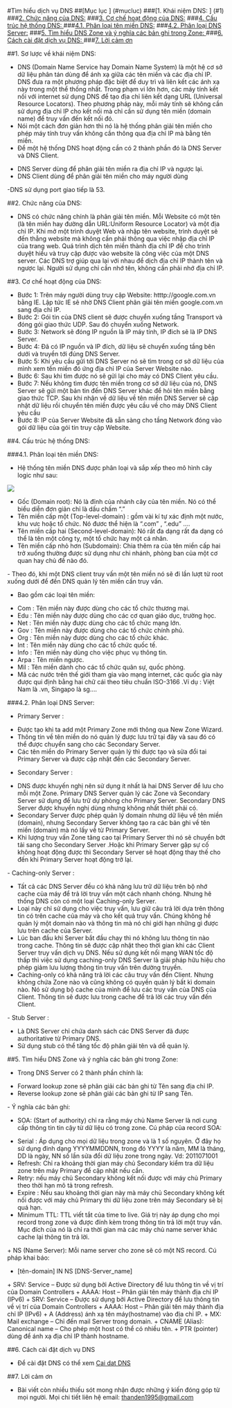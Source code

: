 #Tìm hiểu dịch vụ DNS
##[Mục lục ] (#mucluc)
###[1. Khái niệm DNS: ] (#1)
###[2. Chức năng của DNS:](#2)
###[3. Cơ chế hoạt động của DNS:](#3)
###[4. Cấu trúc hệ thống DNS: ](#4)
###[4.1. Phân loại tên miền DNS:](41)
###[4.2. Phân loại DNS Server:](#42)
###[5. Tìm hiểu DNS Zone và ý nghĩa các bản ghi trong Zone: ](#5)
###[6. Cách cài đặt dịch vụ DNS: ](#6)
###[7. Lời cảm ơn](#7)

<a name="1"></a>
##1. Sơ lược về khái niệm DNS:
- DNS (Domain Name Service hay Domain Name System) là một hệ cơ sở dữ liệu phân tán dùng để ánh xạ giữa các tên miền và các địa chỉ IP. DNS đưa ra một phương pháp đặc biệt để duy trì và liên kết các ánh xạ này trong một thể thống nhất. Trong phạm vi lớn hơn, các máy tính kết nối với internet sử dụng DNS để tạo địa chỉ liên kết dạng URL (Universal Resource Locators). Theo phương pháp này, mỗi máy tính sẽ không cần sử dụng địa chỉ IP cho kết nối mà chỉ cần sử dụng tên miền (domain name) để truy vấn đến kết nối đó.
- Nói một cách đơn giản hơn thì nó là hệ thống phân giải tên miền cho phép máy tính truy vấn không cần thông qua địa chỉ IP mà bằng tên miền.
- Để một hệ thống DNS hoạt động cần có 2 thành phần đó là DNS Server và DNS Client.
<ul>
<li>DNS Server dùng để phân giải tên miền ra địa chỉ IP và ngược lại.</li>
<li>DNS Client dùng để phân giải tên miền cho máy người dùng</li> 
</ul>
-DNS sử dụng port giao tiếp là 53.

<a name="2"></a>
##2. Chức năng của DNS:
- DNS có chức năng chính là phân giải tên miền. Mỗi Website có một tên (là tên miền hay đường dẫn URL:Uniform Resource Locator) và một địa chỉ IP. Khi mở một trình duyệt Web và nhập tên website, trình duyệt sẽ đến thẳng website mà không cần phải thông qua việc nhập địa chỉ IP của trang web. Quá trình dịch tên miền thành địa chỉ IP để cho trình duyệt hiểu và truy cập được vào website là công việc của một DNS server. Các DNS trợ giúp qua lại với nhau để dịch địa chỉ IP thành tên và ngược lại. Người sử dụng chỉ cần nhớ tên, không cần phải nhớ địa chỉ IP. 

<a name="3"></a>
##3. Cơ chế hoạt động của DNS:
<ul>
<li>Bước 1: Trên máy người dùng truy cập Website: htttp://google.com.vn bằng IE. Lập tức IE sẽ nhờ DNS Client phân giải tên miền google.com.vn sang địa chỉ IP.</li>
<li>Bước 2: Gói tin của DNS client sẽ được chuyển xuống tầng Transport và đóng gói giao thức UDP. Sau đó chuyển xuống Network.</li>
<li>Bước 3: Network sẽ đóng IP nguồn là IP máy tính, IP đich sẽ là IP DNS Server.</li>
<li>Bước 4: Đã có IP nguồn và IP đích, dữ liệu sẽ chuyển xuống tầng bên dưới và truyền tới đúng DNS Server.</li> 
<li>Bước 5: Khi yêu cầu gửi tới DNS Server nó sẽ tìm trong cơ sở dữ liệu của mình xem tền miền đó ứng địa chỉ IP của Server Website nào.</li>
<li>Bước 6: Sau khi tìm được nó sẽ gửi lại cho máy có DNS Client yêu cầu.</li>
<li>Bước 7: Nếu không tìm được tên miền trong cơ sở dữ liệu của nó, DNS Server sẽ gửi một bản tin đến DNS Server khác để hỏi tên miền bằng giao thức TCP. Sau khi nhận về dữ liệu về tên miền DNS Server sẽ cập nhật dữ liệu rồi chuyển tên miền được yêu cầu về cho máy DNS Client yêu cầu</li>
<li>Bước 8: IP của Server Website đã sẵn sàng cho tầng Network đóng vào gói dữ liệu của gói tin truy cập Website.</li>
</ul>


<a name="4"></a>
##4. Cấu trúc hệ thống DNS:

<a name="41"></a>
###4.1. Phân loại tên miền DNS:
- Hệ thống tên miền DNS được phân loại và sắp xếp theo mô hình cây logic như sau:

<img src="https://cloud.githubusercontent.com/assets/18635054/15224759/5a5a0c76-18a5-11e6-82e1-cd14d4fce76a.png">


<ul>
<li>Gốc (Domain root): Nó là đỉnh của nhánh cây của tên miền. Nó có thể biểu diễn đơn giản chỉ là dấu chấm “.”</li>
<li>Tên miền cấp một (Top-level-domain) : gồm vài kí tự xác định một nước, khu vưc hoặc tổ chức. Nó đươc thể hiện là “.com” , “.edu” ….</li>
<li>Tên miền cấp hai (Second-level-domain): Nó rất đa dạng rất đa dạng có thể là tên một công ty, một tổ chức hay một cá nhân.</li>
<li>Tên miền cấp nhỏ hơn (Subdomain): Chia thêm ra của tên miền cấp hai trở xuống thường được sử dụng như chi nhánh, phòng ban của một cơ quan hay chủ đề nào đó.</li>
</ul>
- Theo đó, khi một DNS client truy vấn một tên miền nó sẽ đi lần lượt từ root xuống dưới để đến DNS quản lý tên miền cần truy vấn.

- Bao gồm các loại tên miền:
<ul>
<li>Com     :    Tên miền này được dùng cho các tổ chức thương mại.</li>
<li>Edu     :    Tên miền này được dùng cho các cơ quan giáo dục, trường học.</li>
<li>Net     :    Tên miền này được dùng cho các tổ chức mạng lớn.</li>
<li>Gov     :    Tên miền này được dùng cho các tổ chức chính phủ.</li>
<li>Org     :    Tên miền này được dùng cho các tổ chức khác.</li>
<li>Int     :    Tên miền này dùng cho các tổ chức quốc tế.</li>
<li>Info    :    Tên miền này dùng cho việc phục vụ thông tin.</li>
<li>Arpa    :     Tên miền ngược.</li>
<li>Mil     :    Tên miền dành cho các tổ chức quân sự, quốc phòng.</li>
<li>Mã các nước trên thế giới tham gia vào mạng internet, các quốc gia này được qui định bằng hai chữ cái theo tiêu chuẩn ISO-3166 .Ví dụ : Việt Nam là .vn, Singapo là sg….</li>
</ul>

<a name="42"></a>
###4.2. Phân loại DNS Server:
- Primary Server : 
<ul>
<li>Được tạo khi ta add một Primary Zone mới thông qua New Zone Wizard. 
<li>Thông tin về tên miền do nó quản lý được lưu trữ tại đây và sau đó có thể được chuyển sang cho các Secondary Server. 
<li>Các tên miền do Primary Server quản lý thì được tạo và sửa đổi tai Primary Server và được cập nhật đến các Secondary Server.
</ul>

- Secondary Server : 
<ul>
<li>DNS được khuyến nghị nên sử dụng ít nhất là hai DNS Server để lưu cho mỗi một Zone. Primary DNS Server quản lý các Zone và Secondary Server sử dụng để lưu trữ dự phòng cho Primary Server. Secondary DNS Server được khuyến nghị dùng nhưng không nhất thiết phải có.</li>
<li>Secondary Server được phép quản lý domain nhưng dữ liệu về tên miền (domain), nhưng Secondary Server không tạo ra các bản ghi về tên miền (domain) mà nó lấy về từ Primary Server.</li>
<li>Khi lượng truy vấn Zone tăng cao tại Primary Server thì nó sẽ chuyển bớt tải sang cho Secondary Server .Hoặc khi Primary Server gặp sự cố không hoạt động được thì Secondary Server sẽ hoạt động thay thế cho đến khi Primary Server hoạt động trở lại.</li> 
</ul>
- Caching-only Server : 
<ul>
<li>Tất cả các DNS Server đều có khả năng lưu trữ dữ liệu trên bộ nhớ cache của máy để trả lời truy vấn một cách nhanh chóng. Nhưng hê thống DNS còn có một loại Caching-only Server.</li> 
<li>Loại này chỉ sử dụng cho việc truy vấn, lưu giữ câu trả lời dựa trên thông tin có trên cache của máy và cho kết quả truy vấn. Chúng không hề quản lý một domain nào và thông tin mà nó chỉ giới hạn những gì được lưu trên cache của Server.</li> 
<li>Lúc ban đầu khi Server bắt đầu chạy thì nó không lưu thông tin nào trong cache. Thông tin sẽ được cập nhật theo thời gian khi các Client Server truy vấn dịch vụ DNS. Nếu sử dụng kết nối mạng WAN tốc độ thấp thì việc sử dụng caching-only DNS Server là giải pháp hữu hiệu cho phép giảm lưu lượng thông tin truy vấn trên đường truyền.</li> 
<li>Caching-only có khả năng trả lời các câu truy vấn đến Client. Nhưng không chứa Zone nào và cũng không có quyền quản lý bất kì domain nào. Nó sử dụng bộ cache của mình để lưu các truy vấn của DNS của Client. Thông tin sẽ được lưu trong cache để trả lời các truy vấn đến Client.</li>
</ul>
- Stub Server : 
<ul>
<li>Là DNS Server chỉ chứa danh sách các DNS Server đã được authoritative từ Primary DNS.</li>
<li>Sử dụng stub có thể tăng tốc độ phân giải tên và dễ quản lý.</li>
</ul>

<a name="5"></a>
##5. Tìm hiểu DNS Zone và ý nghĩa các bản ghi trong Zone:
- Trong DNS Server có 2 thành phần chính là:
<ul>
<li>Forward lookup zone sẽ phân giải các bản ghi từ Tên sang địa chỉ IP.</li>
<li>Reverse lookup zone sẽ phân giải các bản ghi từ IP sang Tên.</li>
</ul>
- Ý nghĩa các bản ghi:

+ SOA: (Start of authority) chỉ ra rằng máy chủ Name Server là nơi cung cấp thông tin tin cậy từ dữ liệu có trong zone. Cú pháp của record SOA:
<ul>
<li>Serial : Áp dụng cho mọi dữ liệu trong zone và là 1 số nguyên. Ở đây họ sử dụng đinh dạng YYYYMMDDNN, trong đó YYYY là năm, MM là tháng, DD là ngày, NN số lần sửa đổi dữ liệu zone trong ngày. Vd: 2011071001</li>
<li>Refresh: Chỉ ra khoảng thời gian máy chủ Secondary kiểm tra dữ liệu zone trên máy Primary để cập nhật nếu cần.</li>
<li>Retry: nếu máy chủ Secondary không kết nối được với máy chủ Primary theo thời hạn mô tả trong refresh.</li>
<li>Expire : Nếu sau khoảng thời gian này mà máy chủ Secondary không kết nối được với máy chủ Primary thì dữ liệu zone trên máy Secondary sẽ bị quá hạn.</li>
<li>Minimum TTL: TTL viết tắt của time to live. Giá trị này áp dụng cho mọi record trong zone và được đính kèm trong thông tin trả lời một truy vấn. Mục đích của nó là chỉ ra thời gian mà các máy chủ name server khác cache lại thông tin trả lời.</li>
</ul>
+ NS (Name Server): Mỗi name server cho zone sẽ có một NS record. Cú pháp khai báo:
<ul>
<li>[tên-domain] IN NS [DNS-Server_name]</li>
</ul>
+ SRV: Service – Được sử dụng bởi Active Directory để lưu thông tin về vị trí của Domain Controllers
+ AAAA: Host – Phân giải tên máy thành địa chỉ IP (IPv6)
+ SRV: Service – Được sử dụng bởi Active Directory để lưu thông tin về vị trí của Domain Controllers
+ AAAA: Host – Phân giải tên máy thành địa chỉ IP (IPv6)
+ A (Address) ánh xạ tên máy(hostname) vào địa chỉ IP. 
+ MX: Mail exchange – Chỉ đến mail Server trong domain.
+ CNAME (Alias): Canonical name – Cho phép một host có thể có nhiều tên.
+ PTR (pointer) dùng để ánh xạ địa chỉ IP thành hostname. 

<a name="6"></a>
##6. Cách cài đặt dịch vụ DNS
- Để cài đặt DNS có thể xem [Cai dat DNS](http://vnlab.com.vn/cai-dat-va-cau-hinh-dns-server-tren-centos-7-0/)

<a name="7"></a>
##7. Lời cảm ơn
- Bài viết còn nhiều thiếu sót mong nhận được những ý kiến đóng góp từ mọi người.
Mọi chi tiết liên hệ email: thanden1995@gmail.com
